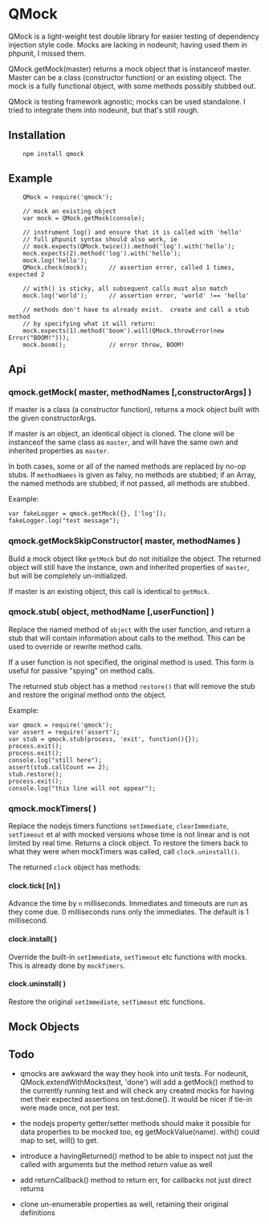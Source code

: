 QMock
=====

QMock is a light-weight test double library for easier testing of
dependency injection style code.  Mocks are lacking in nodeunit; having
used them in phpunit, I missed them.

QMock.getMock(master) returns a mock object that is instanceof master.
Master can be a class (constructor function) or an existing object.
The mock is a fully functional object, with some methods possibly stubbed out.

QMock is testing framework agnostic; mocks can be used standalone.  I tried
to integrate them into nodeunit, but that's still rough.

Installation
------------

        npm install qmock

Example
-------

        QMock = require('qmock');

        // mock an existing object
        var mock = QMock.getMock(console);

        // instrument log() and ensure that it is called with 'hello'
        // full phpunit syntax should also work, ie
        // mock.expects(QMock.twice()).method('log').with('hello');
        mock.expects(2).method('log').with('hello');
        mock.log('hello');
        QMock.check(mock);      // assertion error, called 1 times, expected 2

        // with() is sticky, all subsequent calls must also match
        mock.log('world');      // assertion error, 'world' !== 'hello'

        // methods don't have to already exist.  create and call a stub method
        // by specifying what it will return:
        mock.expects(1).method('boom').will(QMock.throwError(new Error("BOOM!")));
        mock.boom();            // error throw, BOOM!


Api
---

### qmock.getMock( master, methodNames [,constructorArgs] )

If master is a class (a constructor function), returns a mock object built with the
given constructorArgs.

If master is an object, an identical object is cloned.  The clone will be
instanceof the same class as `master`, and will have the same own and inherited
properties as `master`.

In both cases, some or all of the named methods are replaced by no-op stubs.  If
`methodNames` is given as falsy, no methods are stubbed; if an Array, the named
methods are stubbed; if not passed, all methods are stubbed.

Example:

    var fakeLogger = qmock.getMock({}, ['log']);
    fakeLogger.log("test message");

### qmock.getMockSkipConstructor( master, methodNames )

Build a mock object like `getMock` but do not initialize the object.  The returned
object will still have the instance, own and inherited properties of `master`, but
will be completely un-initialized.

If master is an existing object, this call is identical to `getMock`.

### qmock.stub( object, methodName [,userFunction] )

Replace the named method of `object` with the user function, and return a stub that
will contain information about calls to the method.  This can be used to override
or rewrite method calls.

If a user function is not specified, the original method is used.  This form is
useful for passive "spying" on method calls.

The returned stub object has a method `restore()` that will remove the stub and
restore the original method onto the object.

Example:

    var qmock = require('qmock');
    var assert = require('assert');
    var stub = qmock.stub(process, 'exit', function(){});
    process.exit();
    process.exit();
    console.log("still here");
    assert(stub.callCount == 2);
    stub.restore();
    process.exit();
    console.log("this line will not appear");

### qmock.mockTimers( )

Replace the nodejs timers functions `setImmediate`, `clearImmediate`, `setTimeout`
et al with mocked versions whose time is not linear and is not limited by real
time.  Returns a clock object.  To restore the timers back to what they were when
mockTimers was called, call `clock.uninstall()`.

The returned `clock` object has methods:

#### clock.tick( [n] )

Advance the time by `n` milliseconds.  Immediates and timeouts are run as they come
due.  0 milliseconds runs only the immediates.  The default is 1 millisecond.

#### clock.install( )

Override the built-in `setImmediate`, `setTimeout` etc functions with mocks.
This is already done by `mockTimers`.

#### clock.uninstall( )

Restore the original `setImmediate`, `setTimeout` etc functions.

Mock Objects
------------



Todo
----

- qmocks are awkward the way they hook into unit tests.  For nodeunit,
  QMock.extendWithMocks(test, 'done') will add a getMock() method to the currently
  running test and will check any created mocks for having met their expected
  assertions on test.done().  It would be nicer if tie-in were made once, not
  per test.

- the nodejs property getter/setter methods should make it possible for data
  properties to be mocked too, eg getMockValue(name).  with() could map to
  set, will() to get.

- introduce a havingReturned() method to be able to inspect not just the
  called with arguments but the method return value as well

- add returnCallback() method to return err, for callbacks not just direct returns

- clone un-enumerable properties as well, retaining their original definitions

